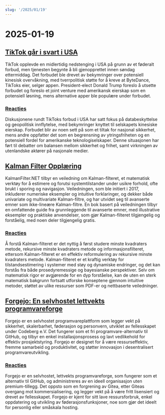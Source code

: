 ```yaml
---
slug: '/2025/01/19'
---
```


# 2025-01-19

## [TikTok går i svart i USA](https://techcrunch.com/2025/01/18/tiktok-goes-dark-in-the-u-s/)

TikTok opplevde en midlertidig nedstenging i USA på grunn av et føderalt forbud, men tjenesten begynte å bli gjenopprettet innen søndag ettermiddag. Det forbudet ble drevet av bekymringer over potensiell kinesisk overvåkning, med tverrpolitisk støtte for å kreve at ByteDance, TikToks eier, selger appen. President-elect Donald Trump foreslo å utsette forbudet og foreslo et joint venture med amerikansk eierskap som en potensiell løsning, mens alternative apper ble populære under forbudet.

### [Reacties](https://news.ycombinator.com/item?id=42753396)

Diskusjonene rundt TikToks forbud i USA har satt fokus på databeskyttelse og geopolitisk innflytelse, med bekymringer knyttet til selskapets kinesiske eierskap. Forbudet blir av noen sett på som et tiltak for nasjonal sikkerhet, mens andre oppfatter det som en begrensning av ytringsfriheten og en potensiell fordel for amerikanske teknologiselskaper. Denne situasjonen har ført til debatter om balansen mellom sikkerhet og frihet, samt virkningen av utenlandske aktører på nasjonale medier.

## [Kalman Filter Opplæring](https://www.kalmanfilter.net/default.aspx)

KalmanFilter.NET tilbyr en veiledning om Kalman-filteret, et matematisk verktøy for å estimere og forutsi systemtilstander under usikre forhold, ofte brukt i sporing og navigasjon. Veiledningen, som ble initiert i 2017, inkluderer numeriske eksempler og intuitive forklaringer, og dekker både univariate og multivariate Kalman-filtre, og har utvidet seg til avanserte emner som ikke-lineære Kalman-filtre. En bok basert på veiledningen tilbyr en omfattende guide fra grunnleggende til avanserte emner, med illustrative eksempler og praktiske anvendelser, som gjør Kalman-filteret tilgjengelig og forståelig, med noen deler tilgjengelig gratis.

### [Reacties](https://news.ycombinator.com/item?id=42751690)

Å forstå Kalman-filteret er det nyttig å først studere minste kvadraters metode, rekursive minste kvadraters metode og informasjonsfilteret, ettersom Kalman-filteret er en effektiv reformulering av rekursive minste kvadraters metode. Kalman-filteret er et kraftig verktøy for tilstandsestimering i systemer med støy og dynamiske endringer, og det kan forstås fra både prosedyremessige og bayesianske perspektiver. Selv om matematisk rigor er avgjørende for en dyp forståelse, kan de uten en sterk matematisk bakgrunn fortsatt utforske konseptene gjennom intuitive metoder, støttet av ulike ressurser som PDF-er og nettbaserte veiledninger.

## [Forgejo: En selvhostet lettvekts programvareforge](https://forgejo.org/)

Forgejo er en selvhostet programvareplattform som legger vekt på sikkerhet, skalerbarhet, føderasjon og personvern, utviklet av fellesskapet under Codeberg e.V. Det fungerer som et fri programvare-alternativ til GitHub, og tilbyr en enkel installasjonsprosess og lavt vedlikehold for effektiv prosjektstyring. Forgejo er designet for å være ressurseffektiv, fremme samarbeid og produktivitet, og støtter innovasjon i desentralisert programvareutvikling.

### [Reacties](https://news.ycombinator.com/item?id=42753523)

Forgejo er en selvhostet, lettvekts programvareforge, som fungerer som et alternativ til GitHub, og administreres av en ideell organisasjon uten premium-tillegg. Det oppsto som en forgrening av Gitea, etter Giteas overgang mot kommersialisering, og legger vekt på å være fritt lisensiert og drevet av fellesskapet. Forgejo er kjent for sitt lave ressursforbruk, enkel oppdatering og utvikling av føderasjonsfunksjoner, noe som gjør det ideelt for personlig eller småskala hosting.

<head>
  <meta property="og:title" content="TikTok går i svart i USA" />
  <meta property="og:type" content="website" />
  <meta property="og:image" content="https://og.cho.sh/api/og/?title=TikTok%20g%C3%A5r%20i%20svart%20i%20USA&subheading=zondag%2019%20januari%202025%3A%20Samenvatting%20Hacker%20News" />
</head>
